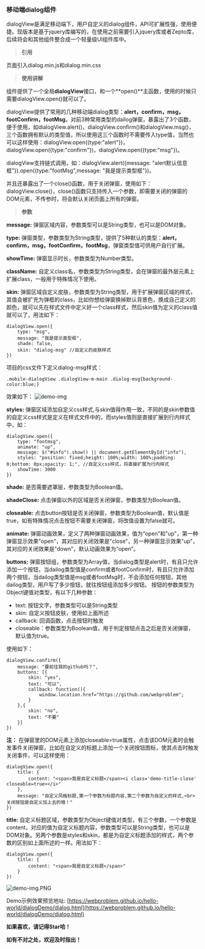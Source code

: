 ### 移动端dialog组件

dialogView是满足移动端下，用户自定义的dialog组件，API可扩展性强，使用便捷。现版本是基于jquery库编写的，在使用之前需要引入jquery库或者Zepto库，后续将会和其他组件整合成一个轻量级UI组件库中。

> **引用**

页面引入dialog.min.js和dialog.min.css

> **使用讲解**

组件提供了一个全局**dialogView**接口，和一个**open()**主函数，使用的时候只需要dialogView.open()就可以了。

dialogView提供了常用的几种移动端dialog类型：**alert，confirm，msg，footConfirm，footMsg**。对前3种常用类型的dailog弹窗，暴露出了3个函数，便于使用，如dialogView.alert()，dialogView.confirm()和dialogView.msg()，三个函数拥有默认的类型值，所以使用这三个函数时不需要传入type值，当然也可以这样使用：dialogView.open({type:"alert"})，dialogView.open({type:"confirm"})，dialogView.open({type:"msg"})。

dialogView支持链式调用，如：dialogView.alert({message: "alert默认信息框"}).open({type:"footMsg",message: "我是提示类型框"})。

并且还暴露出了一个close()函数，用于关闭弹窗，使用如下：dialogView.close()，close()函数只支持传入一个参数，即需要关闭的弹窗的DOM元素，不传参时，将会默认关闭页面上所有的弹窗。

> **参数**

**message:** 弹窗区域内容，参数类型可以是String类型，也可以是DOM对象。

**type:** 弹窗类型，参数类型为String类型，提供了5种默认的类型：**alert，confirm，msg，footConfirm，footMsg**，弹窗类型值可供用户自行扩展。

**showTime:** 弹窗显示时长，参数类型为Number类型。

**className:** 自定义class名，参数类型为String类型，会在弹窗的最外层元素上扩展class，一般用于特殊情况下使用。

**skin:**  弹窗区域自定义皮肤，参数类型为String类型，用于扩展弹窗区域的样式，其值会被扩充为弹框的class，比如你想给弹窗换掉默认背景色，换成自己定义的颜色，就可以先在样式文件中定义好一个class样式，然后skin值为定义的class值就可以了，用法如下：

	dialogView.open({
		type: "msg",
		message: "我是提示类型框",
		shade: false,
		skin: "dialog-msg" //自定义的皮肤样式
	})
项目的css文件下定义dialog-msg样式：

    .mobile-dialogView .dialogView-m-main .dialog-msg{background-color:blue;}
效果如下：
![demo-img](http://upload-images.jianshu.io/upload_images/1501715-3ddd9ac7e4c76bc2.PNG?imageMogr2/auto-orient/strip%7CimageView2/2/w/1240)

**styles:** 弹窗区域添加自定义css样式,与skin值得作用一致，不同的是skin参数值的自定义css样式是定义在样式文件中的，而styles值则是直接扩展到行内样式中，如：

	dialogView.open({
		type: "footmsg",
		animate: "up",
		message: $("#info").show() || document.getElementById("info"),
		styles: "position: fixed;height: 100%;width: 100%;padding: 0;bottom: 0px;opacity: 1;", //自定义css样式，将直接扩展为行内样式
		showTime: 3000
	})

**shade:** 是否需要遮罩层，参数类型为Boolean值。

**shadeClose:** 点击弹窗以外的区域是否关闭弹窗，参数类型为Boolean值。

**closeable:** 点击button按钮是否关闭弹窗，参数类型为Boolean值，默认值是true，如有特殊情况点击按钮不需要关闭弹窗，将改值设置为false就可。

**animate:** 弹窗动画效果，定义了两种弹窗动画效果，值为“open”和"up"，第一种弹窗显示效果"open"，其对应的关闭效果是"close"，另一种弹窗显示效果"up"，其对应的关闭效果是"down"，默认动画效果为“open”。

**buttons:** 弹窗按钮组，参数类型为Array值，当dialog类型是alert时，有且只允许添加一个按钮，当dailog类型值是confirm或者footConfirm时，有且只允许添加两个按钮，当dailog类型值是msg或者footMsg时，不会添加任何按钮，其他dailog类型，用户写了多少按钮，就往按钮组添加多少按钮。
按钮的参数类型为Object键值对类型，有以下几种参数：
* text: 按钮文字，参数类型可以是String类型
* skin: 自定义按钮皮肤，使用如上面所述
* callback: 回调函数，点击按钮时触发
* closeable：参数类型为Boolean值，用于判定按钮点击之后是否关闭弹窗，默认值为true。

使用如下：

	dialogView.confirm({
		message: "要前往我的github吗？",
		buttons: [{
			skin: "yes",
			text: "可以",
			callback: function(){
				window.location.href="https://github.com/webproblem";
			}
		},{
			skin: "no",
			text: "不要"
		}]
	})

**注：** 在弹窗里的DOM元素上添加closeable=true属性，点击该DOM元素时会触发事件关闭弹窗，比如在自定义的标题上添加一个关闭按钮图标，使其点击时触发关闭事件，可以这样使用：

	dialogView.open({
		title: {
			content: "<span>我是自定义标题</span><i class='demo-title-close' closeable=true></i>"
		},
		message: "自定义风格标题,第一个参数为标题内容,第二个参数为自定义的样式,<br>关闭按钮是自定义加上去的哦！"
	})

**title:** 自定义标题区域，参数类型为Object键值对类型，有三个参数，一个参数是content，对应的值为自定义标题内容，参数类型可以是String类型，也可以是DOM对象。另两个参数是styles和skin，都是为自定义标题添加的样式，两个参数的区别如上面所述的一样。用法如下：

	dialogView.open({
		title: {
			content: "<span>我是自定义标题</span>"
		}
	})


![demo-img.PNG](http://upload-images.jianshu.io/upload_images/1501715-b3281e0cf5c0a470.PNG?imageMogr2/auto-orient/strip%7CimageView2/2/w/1240)


Demo示例效果预览地址: [https://webproblem.github.io/hello-world/dialogDemo/dialog.html](https://webproblem.github.io/hello-world/dialogDemo/dialog.html)

**如果喜欢，请记得Star哈！**

**如有不对之处，欢迎及时指出！**
